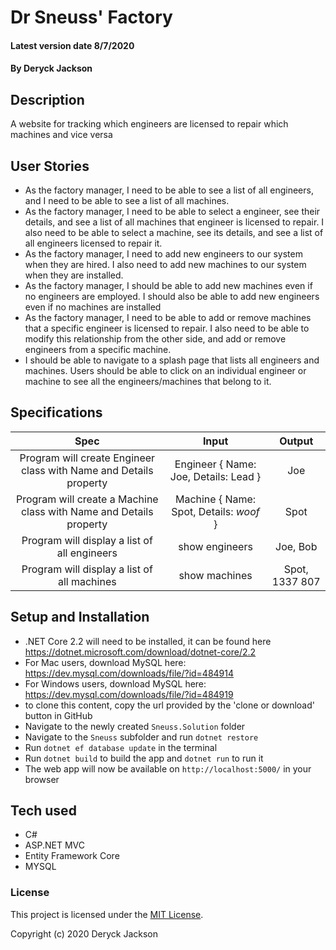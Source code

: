 # Dr Sneuss' Factory

#### Latest version date 8/7/2020

#### By Deryck Jackson

## Description

A website for tracking which engineers are licensed to repair which machines and vice versa

## User Stories

* As the factory manager, I need to be able to see a list of all engineers, and I need to be able to see a list of all machines.
* As the factory manager, I need to be able to select a engineer, see their details, and see a list of all machines that engineer is licensed to repair. I also need to be able to select a machine, see its details, and see a list of all engineers licensed to repair it.
* As the factory manager, I need to add new engineers to our system when they are hired. I also need to add new machines to our system when they are installed.
* As the factory manager, I should be able to add new machines even if no engineers are employed. I should also be able to add new engineers even if no machines are installed
* As the factory manager, I need to be able to add or remove machines that a specific engineer is licensed to repair. I also need to be able to modify this relationship from the other side, and add or remove engineers from a specific machine.
* I should be able to navigate to a splash page that lists all engineers and machines. Users should be able to click on an individual engineer or machine to see all the engineers/machines that belong to it.

## Specifications

| Spec | Input | Output |
| :---: | :---: | :---: |
| Program will create Engineer class with Name and Details property | Engineer { Name: Joe, Details: Lead } | Joe |
| Program will create a Machine class with Name and Details property | Machine { Name: Spot, Details: *woof* } | Spot |
| Program will display a list of all engineers | show engineers | Joe, Bob |
| Program will display a list of all machines | show machines | Spot, 1337 807 |

## Setup and Installation

* .NET Core 2.2 will need to be installed, it can be found here https://dotnet.microsoft.com/download/dotnet-core/2.2
* For Mac users, download MySQL here: https://dev.mysql.com/downloads/file/?id=484914
* For Windows users, download MySQL here: https://dev.mysql.com/downloads/file/?id=484919
* to clone this content, copy the url provided by the 'clone or download' button in GitHub
* Navigate to the newly created `Sneuss.Solution` folder
* Navigate to the `Sneuss` subfolder and run `dotnet restore`
* Run `dotnet ef database update` in the terminal
* Run `dotnet build` to build the app and `dotnet run` to run it
* The web app will now be available on `http://localhost:5000/` in your browser

## Tech used

* C#
* ASP.NET MVC
* Entity Framework Core
* MYSQL

### License

This project is licensed under the [MIT License](https://opensource.org/licenses/MIT).

Copyright (c) 2020 Deryck Jackson